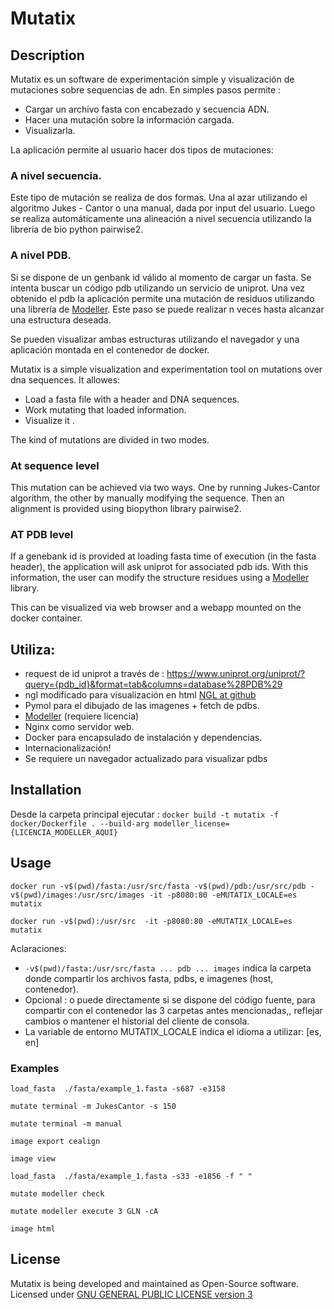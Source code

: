 Mutatix
===============

## Description 

Mutatix es un software de experimentación simple y visualización de mutaciones sobre sequencias de adn. En simples pasos permite :

* Cargar un archivo fasta con encabezado y secuencia ADN.
* Hacer una mutación sobre la información cargada.
* Visualizarla.

La aplicación permite al usuario hacer dos tipos de mutaciones:

### A nivel secuencia.

Este tipo de mutación se realiza de dos formas. Una al azar utilizando el algoritmo Jukes - Cantor o una manual, dada por input del usuario. Luego se realiza automáticamente una alineación a nivel secuencia utilizando la librería de bio python pairwise2.

### A nivel PDB.

Si se dispone de un genbank id válido al momento de cargar un fasta. Se intenta buscar un código pdb utilizando un servicio de uniprot. Una vez obtenido el pdb la aplicación permite una mutación de residuos utilizando una librería de [Modeller](https://salilab.org/modeller/wiki/Mutate%20model). Este paso se puede realizar n veces hasta alcanzar una estructura deseada. 

Se pueden visualizar ambas estructuras utilizando el navegador y una aplicación montada en el contenedor de docker.

Mutatix is a simple visualization and experimentation tool on mutations over dna sequences. It allowes:

* Load a fasta file with a header and DNA sequences.
* Work mutating that loaded information.
* Visualize it .

The kind of mutations are divided in two modes.

### At sequence level

This mutation can be achieved via two ways. One by running Jukes-Cantor algorithm, the other by manually modifying the sequence. Then an alignment is provided using biopython library pairwise2.

### AT PDB level

If a genebank id is provided at loading fasta time of execution (in the fasta header), the application will ask uniprot for associated pdb ids. With this information, the user can modify the structure residues using a [Modeller](https://salilab.org/modeller/wiki/Mutate%20model) library. 

This can be visualized via web browser and a webapp mounted on the docker container.

## Utiliza:

* request de id uniprot a través de : https://www.uniprot.org/uniprot/?query={pdb_id}&format=tab&columns=database%28PDB%29
* ngl modificado para visualización en html [NGL at github](https://github.com/arose/ngl)
* Pymol para el dibujado de las imagenes + fetch de pdbs.
* [Modeller](https://salilab.org/modeller/) (requiere licencia)
* Nginx como servidor web.
* Docker para encapsulado de instalación y dependencias.
* Internacionalización!
* Se requiere un navegador actualizado para visualizar pdbs
 
## Installation

Desde la carpeta principal ejecutar : `docker build -t mutatix -f docker/Dockerfile . --build-arg modeller_license={LICENCIA_MODELLER_AQUI}`

## Usage

`docker run -v$(pwd)/fasta:/usr/src/fasta -v$(pwd)/pdb:/usr/src/pdb -v$(pwd)/images:/usr/src/images -it -p8080:80 -eMUTATIX_LOCALE=es mutatix`

`docker run -v$(pwd):/usr/src  -it -p8080:80 -eMUTATIX_LOCALE=es mutatix`

Aclaraciones: 

* `-v$(pwd)/fasta:/usr/src/fasta ... pdb ... images` indica la carpeta donde compartir los archivos fasta, pdbs, e imagenes (host, contenedor).
* Opcional : o puede directamente si se dispone del código fuente, para compartir con el contenedor las 3 carpetas antes mencionadas,, reflejar cambios o mantener el historial del cliente de consola.
* La variable de entorno MUTATIX_LOCALE indica el idioma a utilizar: [es, en]

### Examples
```
load_fasta  ./fasta/example_1.fasta -s687 -e3158

mutate terminal -m JukesCantor -s 150

mutate terminal -m manual

image export cealign

image view
```


```
load_fasta  ./fasta/example_1.fasta -s33 -e1856 -f " "

mutate modeller check 

mutate modeller execute 3 GLN -cA

image html
```


## License
Mutatix is being developed and maintained as Open-Source software. Licensed under [GNU GENERAL PUBLIC LICENSE version 3](https://www.gnu.org/licenses/gpl-3.0.html)
